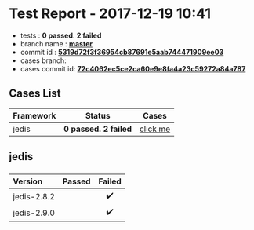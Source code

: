 # Test Report - 2017-12-19 10:41

- tests  : **0 passed**. **2 failed**
- branch name : **[master](https://github.com/apache/incubator-skywalking/tree/master)**
- commit id : **[5319d72f3f36954cb87691e5aab744471909ee03](https://github.com/apache/incubator-skywalking/commit/5319d72f3f36954cb87691e5aab744471909ee03)**
- cases branch: **[](https://github.com/SkywalkingTest/skywalking-autotest-scenarios/tree/)**
- cases commit id: **[72c4062ec5ce2ca60e9e8fa4a23c59272a84a787](https://github.com/SkywalkingTest/skywalking-autotest-scenarios/commit/72c4062ec5ce2ca60e9e8fa4a23c59272a84a787)**

## Cases List

| Framework | Status | Cases|
|:-----|:-----:|:-----:|
|jedis| **0 passed. 2 failed**| [click me](#jedis) |

## jedis

### 
|  Version     | Passed | Failed|
|:------------- |:-------:|:-----:|
| jedis-2.8.2  | |:heavy_check_mark:|
| jedis-2.9.0  | |:heavy_check_mark:|

